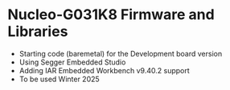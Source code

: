 # Nucleo-G031K8 Firmware and Libraries
- Starting code (baremetal) for the Development board version
- Using Segger Embedded Studio
- Adding IAR Embedded Workbench v9.40.2 support
- To be used Winter 2025

